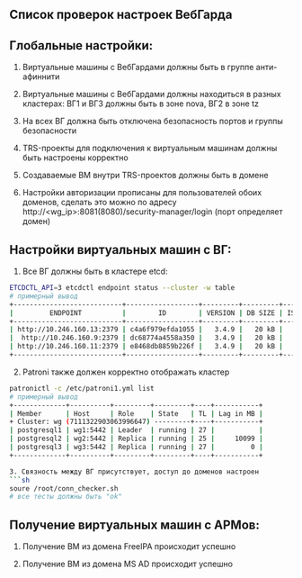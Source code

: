 ## Список проверок настроек ВебГарда

## Глобальные настройки:

1. Виртуальные машины с ВебГардами должны быть в группе анти-афиннити

2. Виртуальные машины с ВебГардами должны находиться в разных кластерах: ВГ1 и ВГ3 должны быть в зоне nova, ВГ2 в зоне tz

3. На всех ВГ должна быть отключена безопасность портов и группы безопасности

4. TRS-проекты для подключения к виртуальным машинам должны быть настроены корректно

5. Создаваемые ВМ внутри TRS-проектов должны быть в домене

6. Настройки авторизации прописаны для пользователей обоих доменов, сделать это можно по адресу http://<wg_ip>:8081(8080)/security-manager/login (порт определяет домен)

## Настройки виртуальных машин с ВГ:

1. Все ВГ должны быть в кластере etcd:
```sh
ETCDCTL_API=3 etcdctl endpoint status --cluster -w table
# примерный вывод
+---------------------------+------------------+---------+---------+-----------+------------+-----------+------------+--------------------+--------+
|         ENDPOINT          |        ID        | VERSION | DB SIZE | IS LEADER | IS LEARNER | RAFT TERM | RAFT INDEX | RAFT APPLIED INDEX | ERRORS |
+---------------------------+------------------+---------+---------+-----------+------------+-----------+------------+--------------------+--------+
| http://10.246.160.13:2379 | c4a6f979efda1055 |   3.4.9 |   20 kB |      true |      false |      7927 |   20556550 |           20556550 |        |
|  http://10.246.160.9:2379 | dc68774a4558a350 |   3.4.9 |   20 kB |     false |      false |      7927 |   20556550 |           20556550 |        |
| http://10.246.160.11:2379 | e8468db8859b226f |   3.4.9 |   20 kB |     false |      false |      7927 |   20556550 |           20556550 |        |
+---------------------------+------------------+---------+---------+-----------+------------+-----------+------------+--------------------+--------+
```

2. Patroni также должен корректно отображать кластер
```sh
patronictl -c /etc/patroni1.yml list
# примерный вывод
+-------------+----------+---------+---------+----+-----------+
| Member      | Host     | Role    | State   | TL | Lag in MB |
+ Cluster: wg (7111322903063996647) ---------+----+-----------+
| postgresql1 | wg1:5442 | Leader  | running | 27 |           |
| postgresql2 | wg2:5442 | Replica | running | 25 |     10099 |
| postgresql3 | wg3:5442 | Replica | running | 27 |         0 |
+-------------+----------+---------+---------+----+-----------+

3. Связность между ВГ присутствует, доступ до доменов настроен
```sh
soure /root/conn_checker.sh
# все тесты должны быть "ok"
```

## Получение виртуальных машин с АРМов:

1. Получение ВМ из домена FreeIPA происходит успешно

1. Получение ВМ из домена MS AD происходит успешно

